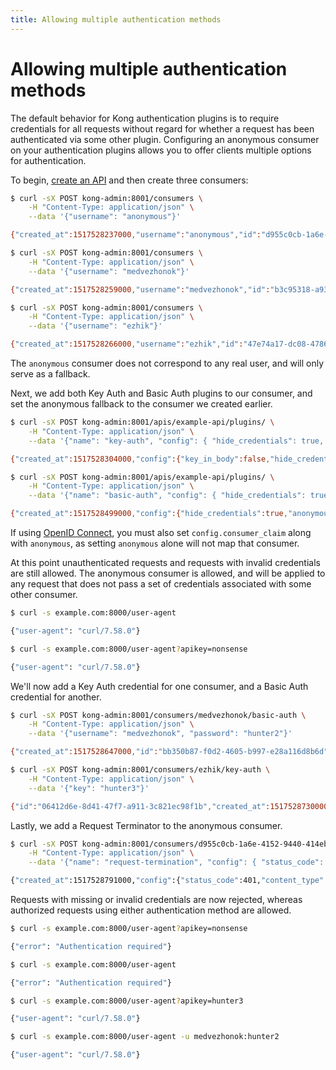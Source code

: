 ```yaml
---
title: Allowing multiple authentication methods
---
```

# Allowing multiple authentication methods

The default behavior for Kong authentication plugins is to require credentials for all requests without regard for whether a request has been authenticated via some other plugin. Configuring an anonymous consumer on your authentication plugins allows you to offer clients multiple options for authentication.

To begin, [create an API](/latest/getting-started/adding-your-api/) and then create three consumers:

```bash
$ curl -sX POST kong-admin:8001/consumers \
    -H "Content-Type: application/json" \
    --data '{"username": "anonymous"}'

{"created_at":1517528237000,"username":"anonymous","id":"d955c0cb-1a6e-4152-9440-414ebb8fee8a"}

$ curl -sX POST kong-admin:8001/consumers \
    -H "Content-Type: application/json" \
    --data '{"username": "medvezhonok"}'

{"created_at":1517528259000,"username":"medvezhonok","id":"b3c95318-a932-4bb2-9d74-1298a3ffc87c"}

$ curl -sX POST kong-admin:8001/consumers \
    -H "Content-Type: application/json" \
    --data '{"username": "ezhik"}'

{"created_at":1517528266000,"username":"ezhik","id":"47e74a17-dc08-4786-a8cf-d8e4f38a5459"}
```

The `anonymous` consumer does not correspond to any real user, and will only serve as a fallback.

Next, we add both Key Auth and Basic Auth plugins to our consumer, and set the anonymous fallback to the consumer we created earlier.

```bash
$ curl -sX POST kong-admin:8001/apis/example-api/plugins/ \
    -H "Content-Type: application/json" \
    --data '{"name": "key-auth", "config": { "hide_credentials": true, "anonymous": "d955c0cb-1a6e-4152-9440-414ebb8fee8a"} }'

{"created_at":1517528304000,"config":{"key_in_body":false,"hide_credentials":true,"anonymous":"d955c0cb-1a6e-4152-9440-414ebb8fee8a","run_on_preflight":true,"key_names":["apikey"]},"id":"bb884f7b-4e48-4166-8c80-c858b5a4c357","name":"key-auth","api_id":"a2a168a8-4491-4fe1-9426-cde3b5fcd45b","enabled":true}

$ curl -sX POST kong-admin:8001/apis/example-api/plugins/ \
    -H "Content-Type: application/json" \
    --data '{"name": "basic-auth", "config": { "hide_credentials": true, "anonymous": "d955c0cb-1a6e-4152-9440-414ebb8fee8a"} }' 

{"created_at":1517528499000,"config":{"hide_credentials":true,"anonymous":"d955c0cb-1a6e-4152-9440-414ebb8fee8a"},"id":"e5a40543-debe-4225-a879-a54901368e6d","name":"basic-auth","api_id":"a2a168a8-4491-4fe1-9426-cde3b5fcd45b","enabled":true}
```

If using [OpenID Connect](/enterprise/latest/plugins/openid-connect), you must also set `config.consumer_claim` along with `anonymous`, as setting `anonymous` alone will not map that consumer.

At this point unauthenticated requests and requests with invalid credentials are still allowed. The anonymous consumer is allowed, and will be applied to any request that does not pass a set of credentials associated with some other consumer.

```bash
$ curl -s example.com:8000/user-agent

{"user-agent": "curl/7.58.0"}

$ curl -s example.com:8000/user-agent?apikey=nonsense

{"user-agent": "curl/7.58.0"}
```

We'll now add a Key Auth credential for one consumer, and a Basic Auth credential for another.

```bash
$ curl -sX POST kong-admin:8001/consumers/medvezhonok/basic-auth \
    -H "Content-Type: application/json" \
    --data '{"username": "medvezhonok", "password": "hunter2"}'

{"created_at":1517528647000,"id":"bb350b87-f0d2-4605-b997-e28a116d8b6d","username":"medvezhonok","password":"f239a0404351d7170201e7f92fa9b3159e47bb01","consumer_id":"b3c95318-a932-4bb2-9d74-1298a3ffc87c"}

$ curl -sX POST kong-admin:8001/consumers/ezhik/key-auth \
    -H "Content-Type: application/json" \
    --data '{"key": "hunter3"}'

{"id":"06412d6e-8d41-47f7-a911-3c821ec98f1b","created_at":1517528730000,"key":"hunter3","consumer_id":"47e74a17-dc08-4786-a8cf-d8e4f38a5459"}

```

Lastly, we add a Request Terminator to the anonymous consumer.

```bash
$ curl -sX POST kong-admin:8001/consumers/d955c0cb-1a6e-4152-9440-414ebb8fee8a/plugins/ \
    -H "Content-Type: application/json" \
    --data '{"name": "request-termination", "config": { "status_code": 401, "content_type": "application/json; charset=utf-8", "body": "{\"error\": \"Authentication required\"}"} }'

{"created_at":1517528791000,"config":{"status_code":401,"content_type":"application\/json; charset=utf-8","body":"{\"error\": \"Authentication required\"}"},"id":"21fc5f6f-363f-4d79-b533-ce26d4478879","name":"request-termination","enabled":true,"consumer_id":"d955c0cb-1a6e-4152-9440-414ebb8fee8a"}
```

Requests with missing or invalid credentials are now rejected, whereas authorized requests using either authentication method are allowed.

```bash
$ curl -s example.com:8000/user-agent?apikey=nonsense

{"error": "Authentication required"}

$ curl -s example.com:8000/user-agent

{"error": "Authentication required"}

$ curl -s example.com:8000/user-agent?apikey=hunter3

{"user-agent": "curl/7.58.0"}

$ curl -s example.com:8000/user-agent -u medvezhonok:hunter2

{"user-agent": "curl/7.58.0"}
```
